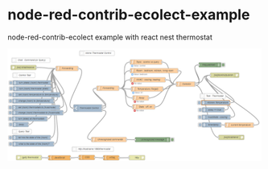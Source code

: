 # node-red-contrib-ecolect-example
node-red-contrib-ecolect example with react nest thermostat 


<p align="center">
<img src="https://github.com/phyunsj/node-red-contrib-ecolect-example/blob/master/node-red-thermostat.png" width="800px"/>
</p>
